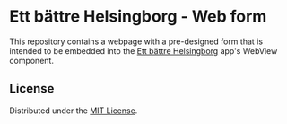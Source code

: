 # Ett bättre Helsingborg - Web form

This repository contains a webpage with a pre-designed form that is intended to be embedded into the [Ett bättre Helsingborg](https://github.com/helsingborg-stad/ett-battre-helsingborg-app) app's WebView component.

## License
Distributed under the [MIT License](LICENSE).
